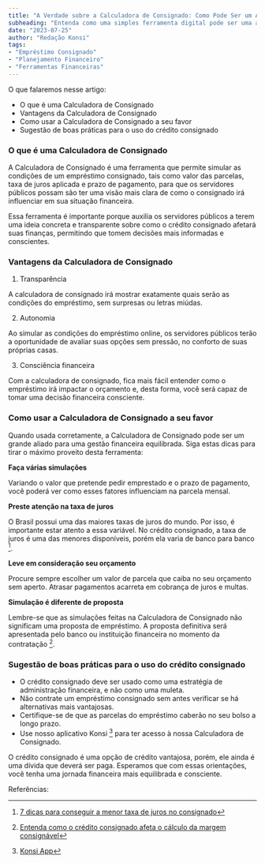 ```yaml
---
title: "A Verdade sobre a Calculadora de Consignado: Como Pode Ser um Aliado em Seu Planejamento Financeiro"
subheading: "Entenda como uma simples ferramenta digital pode ser uma aliada importante para a estabilidade financeira e saiba como usá-la a seu favor."
date: "2023-07-25"
author: "Redação Konsi"
tags:
- "Empréstimo Consignado"
- "Planejamento Financeiro"
- "Ferramentas Financeiras"
---
```


O que falaremos nesse artigo:
- O que é uma Calculadora de Consignado
- Vantagens da Calculadora de Consignado
- Como usar a Calculadora de Consignado a seu favor
- Sugestão de boas práticas para o uso do crédito consignado

### O que é uma Calculadora de Consignado

A Calculadora de Consignado é uma ferramenta que permite simular as condições de um empréstimo consignado, tais como valor das parcelas, taxa de juros aplicada e prazo de pagamento, para que os servidores públicos possam são ter uma visão mais clara de como o consignado irá influenciar em sua situação financeira.

Essa ferramenta é importante porque auxilia os servidores públicos a terem uma ideia concreta e transparente sobre como o crédito consignado afetará suas finanças, permitindo que tomem decisões mais informadas e conscientes.

### Vantagens da Calculadora de Consignado

1. Transparência

A calculadora de consignado irá mostrar exatamente quais serão as condições do empréstimo, sem surpresas ou letras miúdas.

2. Autonomia

Ao simular as condições do empréstimo online, os servidores públicos terão a oportunidade de avaliar suas opções sem pressão, no conforto de suas próprias casas.

3. Consciência financeira

Com a calculadora de consignado, fica mais fácil entender como o empréstimo irá impactar o orçamento e, desta forma, você será capaz de tomar uma decisão financeira consciente.

### Como usar a Calculadora de Consignado a seu favor

Quando usada corretamente, a Calculadora de Consignado pode ser um grande aliado para uma gestão financeira equilibrada. Siga estas dicas para tirar o máximo proveito desta ferramenta:

**Faça várias simulações**

Variando o valor que pretende pedir emprestado e o prazo de pagamento, você poderá ver como esses fatores influenciam na parcela mensal.

**Preste atenção na taxa de juros**

O Brasil possui uma das maiores taxas de juros do mundo. Por isso, é importante estar atento a essa variável. No crédito consignado, a taxa de juros é uma das menores disponíveis, porém ela varia de banco para banco [^4^].

**Leve em consideração seu orçamento**

Procure sempre escolher um valor de parcela que caiba no seu orçamento sem aperto. Atrasar pagamentos acarreta em cobrança de juros e multas.

**Simulação é diferente de proposta**

Lembre-se que as simulações feitas na Calculadora de Consignado não significam uma proposta de empréstimo. A proposta definitiva será apresentada pelo banco ou instituição financeira no momento da contratação [^2^].

### Sugestão de boas práticas para o uso do crédito consignado

- O crédito consignado deve ser usado como uma estratégia de administração financeira, e não como uma muleta.
- Não contrate um empréstimo consignado sem antes verificar se há alternativas mais vantajosas.
- Certifique-se de que as parcelas do empréstimo caberão no seu bolso a longo prazo.
- Use nosso aplicativo Konsi [^1^] para ter acesso à nossa Calculadora de Consignado.

O crédito consignado é uma opção de crédito vantajosa, porém, ele ainda é uma dívida que deverá ser paga. Esperamos que com essas orientações, você tenha uma jornada financeira mais equilibrada e consciente.

Referências:

[^1^]: [Konsi App](https://konsi.com.br/konsi-app)
[^2^]: [Entenda como o crédito consignado afeta o cálculo da margem consignável](https://konsi.com.br/postagens/entenda-como-o-crdito-consignado-afeta-o-clculo-da-margem-consignvel.md)
[^3^]: [Por que o crédito consignado é a melhor escolha para servidores públicos](https://konsi.com.br/postagens/por-que-o-crdito-consignado-a-melhor-escolha-para-servidores-pblicos.md)
[^4^]: [7 dicas para conseguir a menor taxa de juros no consignado](https://konsi.com.br/postagens/7-dicas-para-conseguir-a-menor-taxa-de-juros-no-consignado.md)